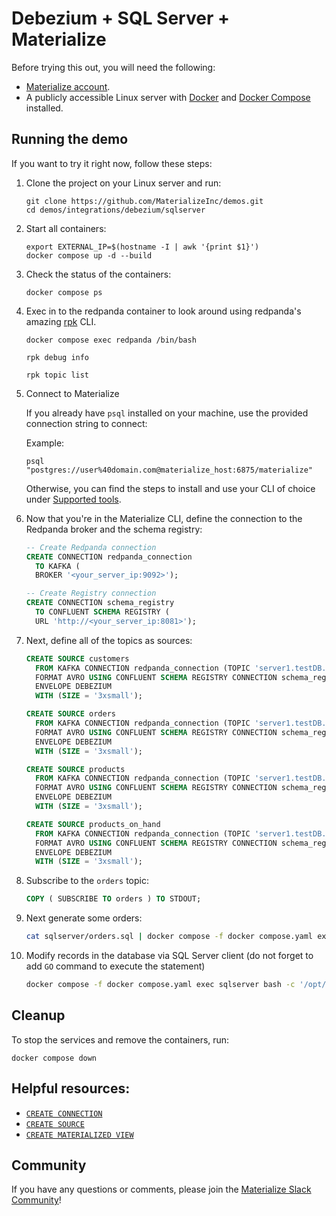 # Debezium + SQL Server + Materialize

Before trying this out, you will need the following:

- [Materialize account](https://materialize.com/register/).
- A publicly accessible Linux server with [Docker](https://docs.docker.com/get-docker/) and [Docker Compose](https://docs.docker.com/compose/install/) installed.

## Running the demo

If you want to try it right now, follow these steps:

1. Clone the project on your Linux server and run:

    ```shell session
    git clone https://github.com/MaterializeInc/demos.git
    cd demos/integrations/debezium/sqlserver
    ```

1. Start all containers:

    ```shell
    export EXTERNAL_IP=$(hostname -I | awk '{print $1}')
    docker compose up -d --build
    ```

1. Check the status of the containers:

    ```shell
    docker compose ps
    ```


1. Exec in to the redpanda container to look around using redpanda's amazing [rpk](https://docs.redpanda.com/docs/reference/rpk/) CLI.

   ```shell session
   docker compose exec redpanda /bin/bash

   rpk debug info

   rpk topic list
   ```

1. Connect to Materialize

    If you already have `psql` installed on your machine, use the provided connection string to connect:

    Example:

    ```shell session
    psql "postgres://user%40domain.com@materialize_host:6875/materialize"
    ```

    Otherwise, you can find the steps to install and use your CLI of choice under [Supported tools](https://materialize.com/docs/integrations/sql-clients/#supported-tools).

1. Now that you're in the Materialize CLI, define the connection to the Redpanda broker and the schema registry:

    ```sql
    -- Create Redpanda connection
    CREATE CONNECTION redpanda_connection
      TO KAFKA (
      BROKER '<your_server_ip:9092>');

    -- Create Registry connection
    CREATE CONNECTION schema_registry
      TO CONFLUENT SCHEMA REGISTRY (
      URL 'http://<your_server_ip:8081>');
    ```

1. Next, define all of the topics as sources:

    ```sql
    CREATE SOURCE customers
      FROM KAFKA CONNECTION redpanda_connection (TOPIC 'server1.testDB.dbo.customers')
      FORMAT AVRO USING CONFLUENT SCHEMA REGISTRY CONNECTION schema_registry
      ENVELOPE DEBEZIUM
      WITH (SIZE = '3xsmall');

    CREATE SOURCE orders
      FROM KAFKA CONNECTION redpanda_connection (TOPIC 'server1.testDB.dbo.orders')
      FORMAT AVRO USING CONFLUENT SCHEMA REGISTRY CONNECTION schema_registry
      ENVELOPE DEBEZIUM
      WITH (SIZE = '3xsmall');

    CREATE SOURCE products
      FROM KAFKA CONNECTION redpanda_connection (TOPIC 'server1.testDB.dbo.products')
      FORMAT AVRO USING CONFLUENT SCHEMA REGISTRY CONNECTION schema_registry
      ENVELOPE DEBEZIUM
      WITH (SIZE = '3xsmall');
    
    CREATE SOURCE products_on_hand
      FROM KAFKA CONNECTION redpanda_connection (TOPIC 'server1.testDB.dbo.products_on_hand')
      FORMAT AVRO USING CONFLUENT SCHEMA REGISTRY CONNECTION schema_registry
      ENVELOPE DEBEZIUM
      WITH (SIZE = '3xsmall');
    ```

1. Subscribe to the `orders` topic:

    ```sql
    COPY ( SUBSCRIBE TO orders ) TO STDOUT;
    ```

1. Next generate some orders:

    ```sh
    cat sqlserver/orders.sql | docker compose -f docker compose.yaml exec -T sqlserver bash -c '/opt/mssql-tools/bin/sqlcmd -U sa -P $SA_PASSWORD'
    ```

1. Modify records in the database via SQL Server client (do not forget to add `GO` command to execute the statement)

    ```sh
    docker compose -f docker compose.yaml exec sqlserver bash -c '/opt/mssql-tools/bin/sqlcmd -U sa -P $SA_PASSWORD -d testDB'
    ```


## Cleanup

To stop the services and remove the containers, run:

```shell session
docker compose down
```

## Helpful resources:

* [`CREATE CONNECTION`](https://materialize.com/docs/sql/create-connection/)
* [`CREATE SOURCE`](https://materialize.com/docs/sql/create-source)
* [`CREATE MATERIALIZED VIEW`](https://materialize.com/docs/sql/create-materialized-view)

## Community

If you have any questions or comments, please join the [Materialize Slack Community](https://materialize.com/s/chat)!
